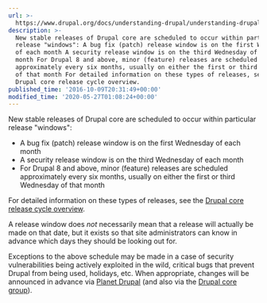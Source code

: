 ```yaml
---
url: >-
  https://www.drupal.org/docs/understanding-drupal/understanding-drupal-version-numbers/when-is-the-next-release
description: >-
  New stable releases of Drupal core are scheduled to occur within particular
  release "windows": A bug fix (patch) release window is on the first Wednesday
  of each month A security release window is on the third Wednesday of each
  month For Drupal 8 and above, minor (feature) releases are scheduled
  approximately every six months, usually on either the first or third Wednesday
  of that month For detailed information on these types of releases, see the
  Drupal core release cycle overview.
published_time: '2016-10-09T20:31:49+00:00'
modified_time: '2020-05-27T01:08:24+00:00'
---
```

New stable releases of Drupal core are scheduled to occur within particular release "windows":

* A bug fix (patch) release window is on the first Wednesday of each month
* A security release window is on the third Wednesday of each month
* For Drupal 8 and above, minor (feature) releases are scheduled approximately every six months, usually on either the first or third Wednesday of that month

For detailed information on these types of releases, see the [Drupal core release cycle overview](https://www.drupal.org/core/release-cycle-overview).

A release window does _not_ necessarily mean that a release will actually be made on that date, but it exists so that site administrators can know in advance which days they should be looking out for.

Exceptions to the above schedule may be made in a case of security vulnerabilities being actively exploited in the wild, critical bugs that prevent Drupal from being used, holidays, etc. When appropriate, changes will be announced in advance via [Planet Drupal](http://drupal.org/planet) (and also via the [Drupal core group](http://groups.drupal.org/core)).